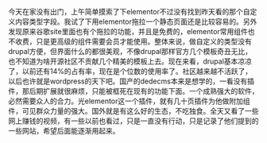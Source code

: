 今天在家没有出门，上午简单摸索了下elementor不过没有找到昨天看的那个自定义内容类型字段。我试了下用elementor拖拉一个静态页面还是比较容易的。另外发现原来谷歌site里面也有个拖拉的功能，并且是免费的，elementor常用组件也不收费，只是更高级的组件需要会员才能使用。整体来说，做自定义的类型没有drupal方便，但界面什么的都很美观，不像drupal那样官方几个模板奇丑无比，也不知道为啥开源社区不贡献几个精美的模板上去。现在来看，drupal基本凉凉了，以前还有14%的占有率，现在是个位数的使用率了。社区越来越不活跃了，以后也许就是wordpress的天下吧。国产的dedecms本来是想学的，一看没有插件，那后期扩展就很麻烦，只能被框死在现有的功能下面。一个成熟强大的软件，必然需要众人的合力。光elementor这一个插件，就有几十页插件为他做附加组件，可见群众力量的强大。国外就是有这么好的生态，不吃独食。全天又看了一些网上赚钱的视频，有一些以前也看过，只是一直没有行动，只是记录了他们提到的一些网站，希望后面能逐渐用起来。
